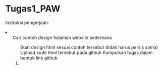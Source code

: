 ﻿# Tugas1_PAW

Instruksi pengerjaan:
<li>
  <ol>
    Cari contoh design halaman website sederhana
  <ol/>
    Buat design html sesuai contoh tersebut (tidak harus persis sama)
    Upload kode html tersebut pada github
    Kumpulkan tugas dalam bentuk link github
<li/>
